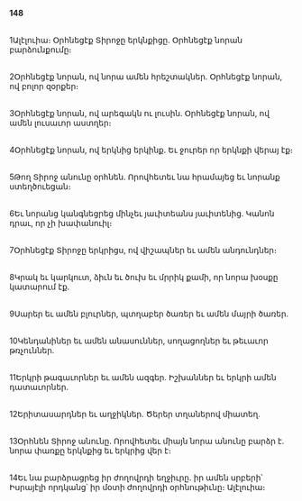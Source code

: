 **148**

\
1Ալէլուիա։ Օրհնեցէք Տիրոջը երկնքիցը. Օրհնեցէք նորան բարձունքումը։

\
2Օրհնեցէք նորան, ով նորա ամեն հրեշտակներ. Օրհնեցէք նորան, ով բոլոր զօրքեր։

\
3Օրհնեցէք նորան, ով արեգակն ու լուսին. Օրհնեցէք նորան, ով ամեն լուսաւոր աստղեր։

\
4Օրհնեցէք նորան, ով երկնից երկինք. Եւ ջուրեր որ երկնքի վերայ էք։

\
5Թող Տիրոջ անունը օրհնեն. Որովհետեւ նա հրամայեց եւ նորանք ստեղծուեցան։

\
6Եւ նորանց կանգնեցրեց մինչեւ յաւիտեանս յաւիտենից. Կանոն դրաւ, որ չի խափանուիլ։

\
7Օրհնեցէք Տիրոջը երկրիցս, ով վիշապներ եւ ամեն անդունդներ։

\
8Կրակ եւ կարկուտ, ձիւն եւ ծուխ եւ մրրիկ քամի, որ նորա խօսքը կատարում էք.

\
9Սարեր եւ ամեն բլուրներ, պտղաբեր ծառեր եւ ամեն մայրի ծառեր.

\
10Կենդանիներ եւ ամեն անասուններ, սողացողներ եւ թեւաւոր թռչուններ.

\
11Երկրի թագաւորներ եւ ամեն ազգեր. Իշխաններ եւ երկրի ամեն դատաւորներ.

\
12Երիտասարդներ եւ աղջիկներ. Ծերեր տղաներով միատեղ.

\
13Օրհնեն Տիրոջ անունը. Որովհետեւ միայն նորա անունը բարձր է. նորա փառքը երկնքից եւ երկրից վեր է։

\
14Եւ նա բարձրացրեց իր ժողովրդի եղջիւրը. իր ամեն սրբերի՝ Իսրայէլի որդկանց՝ իր մօտի ժողովրդի օրհնութիւնը։ Ալէլուիա։
